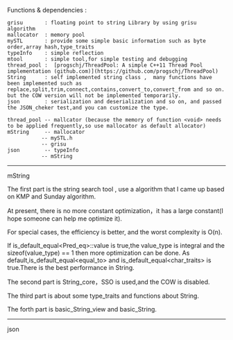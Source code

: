 
Functions & dependencies :

```
grisu 	    : floating point to string Library by using grisu algorithm
mallocator  : memory pool
mySTL       : provide some simple basic information such as byte order,array hash,type_traits
typeInfo    : simple reflection
mtool       : simple tool,for simple testing and debugging
thread_pool :  [progschj/ThreadPool: A simple C++11 Thread Pool implementation (github.com)](https://github.com/progschj/ThreadPool)
String      : self implemented string class ,  many functions have been implemented such as 	  replace,split,trim,connect,contains,convert_to,convert_from and so on. but the COW version will not be implemented temporarily.
json   	    : serialization and deserialization and so on, and passed the JSON_cheker test,and you can customize the type.

thread_pool -- mallcator (because the memory of function <void> needs to be applied frequently,so use mallocator as default allocator)
mString     -- mallocator
		   -- mySTL.h
		   -- grisu
json        -- typeInfo
		   -- mString 
```

---

mString 

The first part is the string search tool , use a algorithm that I came up based on KMP and Sunday algorithm.

At present, there is no more constant optimization，it has a large constant(I hope someone can help me optimize it).

For special cases, the efficiency is better, and the worst complexity is O(n).

If is_default_equal<Pred_eq>::value is true,the value_type is integral and the sizeof(value_type) == 1 then more optimization can be done. As default,is_default_equal<equal_to> and is_default_equal<char_traits<Char>> is true.There is the best performance in String.

The second part is String_core，SSO is used,and the COW is disabled.

The third part is about some type_traits and functions about String.

The forth part is basic_String_view and basic_String.

---

json

